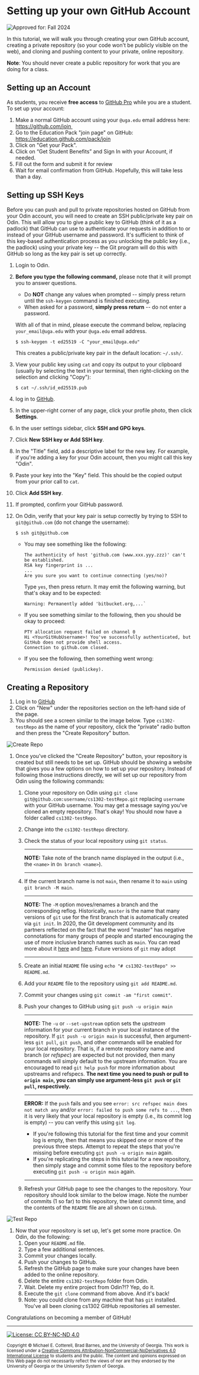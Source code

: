# Setting up your own GitHub Account

![Approved for: Fall 2024](https://img.shields.io/badge/Approved%20for-Fall%202024-green)

In this tutorial, we will walk you through creating your own GitHub account, creating a private repository 
(so your code won't be publicly visible on the web), and cloning and pushing content to your private, 
online repository.

**Note**: You should never create a public repository for work that you are doing for a class.

## Setting up an Account

As students, you receive **free access** to [GitHub Pro](https://github.com/pricing) while you are a student.
To set up your account:

1. Make a normal GitHub account using your `@uga.edu` email address here: https://github.com/join 
1. Go to the Education Pack "join page" on GitHub: https://education.github.com/pack/join
1. Click on "Get your Pack".
1. Click on “Get Student Benefits” and Sign In with your Account, if needed.
1. Fill out the form and submit it for review
1. Wait for email confirmation from GitHub. Hopefully, this will take less than a day.

## Setting up SSH Keys

Before you can push and pull to private repositories hosted on GitHub from your Odin account, you
will need to create an SSH public/private key pair on Odin. This will allow you to give a public
key to GitHub (think of it as a padlock) that GitHub can use to authenticate your requests in
addition to or instead of your GitHub username and password. It's sufficient to think of this 
key-based authentication process as you unlocking the public key (i.e., the padlock) using your
private key -- the Git program will do this with GitHub so long as the key pair is set up correctly. 

1. Login to Odin.

1. **Before you type the following command,** please note that it will prompt you to answer
   questions. 
   
   * Do **NOT** change any values when prompted -- simply press return until the `ssh-keygen`
     command is finished executing. 
   * When asked for a password, **simply press return** -- do not enter a password. 
   
   With all of that in mind, please execute the command below, replacing `your_email@uga.edu` 
   with your `@uga.edu` email address.
   
   ```
   $ ssh-keygen -t ed25519 -C "your_email@uga.edu"
   ```
  
   This creates a public/private key pair in the default location: `~/.ssh/`.
  
1. View your public key using `cat` and copy its output to your clipboard (usually by selecting
   the text in your terminal, then right-clicking on the selection and clicking "Copy"):

   ```
   $ cat ~/.ssh/id_ed25519.pub
   ```
   
1. log in to [GitHub](https://www.github.com/).

1. In the upper-right corner of any page, click your profile photo, then click **Settings**.

1. In the user settings sidebar, click **SSH and GPG keys**.

1. Click **New SSH key or Add SSH key**.

1. In the "Title" field, add a descriptive label for the new key. 
   For example, if you're adding a key for your Odin account, then you might call this 
   key "Odin".
   
1. Paste your key into the "Key" field. This should be the copied output from your prior
   call to `cat`.
   
1. Click **Add SSH key**.

1. If prompted, confirm your GitHub password.

1. On Odin, verify that your key pair is setup correctly by trying to SSH to
   `git@github.com` (do not change the username):
   
   ```
   $ ssh git@github.com
   ```
   
   * You may see something like the following:
     
     ```
     The authenticity of host 'github.com (www.xxx.yyy.zzz)' can't be established.
     RSA key fingerprint is ...
     ...
     Are you sure you want to continue connecting (yes/no)?
     ```
     
     Type `yes`, then press return. It may emit the following warning, but
     that's okay and to be expected:
     
     ```
     Warning: Permanently added 'bitbucket.org,...`
     ```
   
   * If you see something similar to the following, then you should be okay to proceed:
   
     ```
     PTY allocation request failed on channel 0
     Hi <YourGitHubUsername>! You've successfully authenticated, but GitHub does not provide shell access.
     Connection to github.com closed.
     ```
     
   * If you see the following, then something went wrong:

     ```
     Permission denied (publickey).
     ```

## Creating a Repository

1. Log in to [GitHub](https://www.github.com/)
1. Click on "New" under the repositories section on the left-hand side of the page.
1. You should see a screen similar to the image below. Type `cs1302-testRepo`
   as the name of your repository, click the "private" radio button and then press
   the "Create Repository" button.

![Create Repo](https://github.com/cs1302uga/cs1302-tutorials/raw/master/img/create_repo.png)

1. Once you've clicked the "Create Repository" button, your repository is created
   but still needs to be set up. GitHub should be showing a website that gives you
   a few options on how to set up your repository. Instead of following those instructions
   directly, we will set up our repository from Odin using the following commands:
   
   1. Clone your repository on Odin using `git clone git@github.com:username/cs1302-testRepo.git`
      replacing `username` with your GitHub username. You may get a message saying
      you've cloned an empty repository. That's okay! You should now have a folder
      called `cs1302-testRepo`.
   1. Change into the `cs1302-testRepo` directory.
   1. Check the status of your local repository using `git status`.
   
      ----
      
      **NOTE:** Take note of the branch name displayed in the output (i.e., the
      `<name>` in `On branch <name>`). 
      
      ----
   
   1. If the current branch name is not `main`, then rename it to `main` using `git branch -M main`.

      ----
      
      **NOTE:** The `-M` option moves/renames a branch and the corresponding reflog. 
      Historically, `master` is the name that many versions of `git` use for the 
      first branch that is automatically created via `git init`. In 2020, the Git development
      community and its partners reflected on the fact that the word "master" has negative 
      connotations for many groups of people and started encouraging the use of more inclusive 
      branch names such as `main`. You can read more about it 
      [here](https://sfconservancy.org/news/2020/jun/23/gitbranchname/) and
      [here](https://github.com/github/renaming). Future versions of `git` may
      adopt 
      
      ----
      
   1. Create an initial `README` file using `echo "# cs1302-testRepo" >> README.md`.
   1. Add your `README` file to the repository using `git add README.md`.
   1. Commit your changes using `git commit -am "first commit"`.
   1. Push your changes to GitHub using `git push -u origin main`
      
      ----
      
      **NOTE:** The `-u` or `--set-upstream` option sets the *upstream* information 
      for your current branch in your local instance of the repository. If 
      `git push -u origin main` is successful, then argument-less `git pull`, `git push`, 
      and other commands will be enabled for your local repository. That is, if a remote repository name 
      and branch (or *refspec*) are expected but not provided, then many commands 
      will simply default to the upstream information. You are encouraged to read 
      `git help push` for more information about upstreams and refspecs.
      **The next time you need to push or pull to `origin main`, you can
      simply use argument-less `git push` or `git pull`, respectively.**
      
      ----
      
      **ERROR:** If the `push` fails and you see 
      `error: src refspec main does not match any` and/or
      `error: failed to push some refs to ...`, then it is very likely 
      that your local repository is empty (i.e., its commit log is empty) --
      you can verify this using `git log`.
      
      * If you're following this tutorial for the first time and
        your commit log is empty, then that means you skipped one or more of 
        the previous three steps. Attempt to repeat the steps that you're missing
        before executing `git push -u origin main` again.
      * If you're replicating the steps in this tutorial for a new repository,
        then simply stage and commit some files to the repository 
        before executing `git push -u origin main` again.
      
      ----
      
   1. Refresh your GitHub page to see the changes to the repository. Your repository should
      look similar to the below image. Note the number of commits (1 so far) to this
      repository, the latest commit time, and the contents of the `README` file are
      all shown on `GitHub`.
      
![Test Repo](https://github.com/cs1302uga/cs1302-tutorials/raw/master/img/testRepo.png)


1. Now that your repository is set up, let's get some more practice. On Odin, do the following:
   1. Open your `README.md` file.
   1. Type a few additional sentences.
   1. Commit your changes locally.
   1. Push your changes to GitHub.
   1. Refresh the GitHub page to make sure your changes have been added to the online repository.
   1. Delete the entire `cs1302-testRepo` folder from Odin.
   1. Wait. Delete my entire project from Odin?!? Yep, do it.
   1. Execute the `git clone` command from above. And it's back!
   1. Note: you could clone from any machine that has `git` installed. You've all been cloning
      cs1302 GitHub repositories all semester.
      
Congratulations on becoming a member of GitHub!

<hr/>

[![License: CC BY-NC-ND 4.0](https://img.shields.io/badge/License-CC%20BY--NC--ND%204.0-lightgrey.svg)](http://creativecommons.org/licenses/by-nc-nd/4.0/)

<small>
Copyright &copy; Michael E. Cotterell, Brad Barnes, and the University of Georgia.
This work is licensed under a <a rel="license" href="http://creativecommons.org/licenses/by-nc-nd/4.0/">Creative Commons Attribution-NonCommercial-NoDerivatives 4.0 International License</a> to students and the public.
The content and opinions expressed on this Web page do not necessarily reflect the views of nor are they endorsed by the University of Georgia or the University System of Georgia.
</small>
